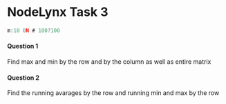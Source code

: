 # NodeLynx Task 3


```javascript
m:10 0N # 100?100
```

#### Question 1
Find max and min by the row and by the column as well as entire matrix

#### Question 2
Find the running avarages by the row and running min and max by the row





